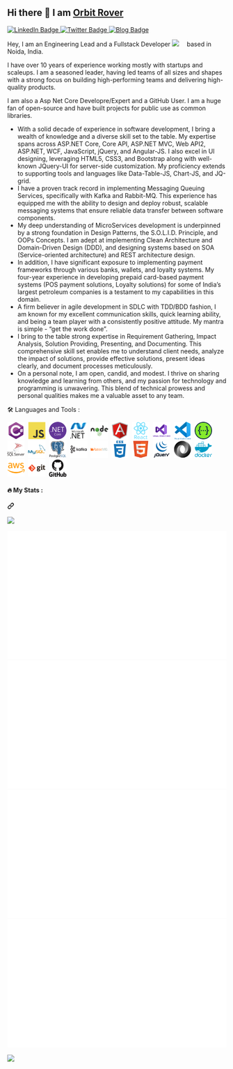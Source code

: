 ## Hi there 👋 I am  <a href="http://orbitrover.in">Orbit Rover</a>

<div id="user-content-badges" dir="auto">
    <a href="https://www.linkedin.com/orbitrover" rel="nofollow">
      <img src="https://camo.githubusercontent.com/73d7f9030632789d857cd7bb543d9cb9bada0672f246b6008258864452f17988/68747470733a2f2f696d672e736869656c64732e696f2f62616467652f4c696e6b6564496e2d626c75653f7374796c653d666f722d7468652d6261646765266c6f676f3d6c696e6b6564696e266c6f676f436f6c6f723d7768697465" alt="LinkedIn Badge" data-canonical-src="https://img.shields.io/badge/LinkedIn-blue?style=for-the-badge&amp;logo=linkedin&amp;logoColor=white" style="max-width: 100%;">
    </a>
    <a href="https://twitter.com/orbitrover" rel="nofollow">
      <img src="https://camo.githubusercontent.com/344871562459b446020edfad3758f2eaec8aa08d332bf52413055b03bb056b46/68747470733a2f2f696d672e736869656c64732e696f2f62616467652f547769747465722d626c75653f7374796c653d666f722d7468652d6261646765266c6f676f3d74776974746572266c6f676f436f6c6f723d7768697465" alt="Twitter Badge" data-canonical-src="https://img.shields.io/badge/Twitter-blue?style=for-the-badge&amp;logo=twitter&amp;logoColor=white" style="max-width: 100%;">
    </a>
    <a href="https://orbit-rover-com.onrender.com" rel="nofollow">
      <img src="https://camo.githubusercontent.com/35656ca29a2b7cb5cdb69d5929dde18ba6ff781d40c5206ca39fe59b4769b638/68747470733a2f2f696d672e736869656c64732e696f2f62616467652f426c6f672d626c75653f7374796c653d666f722d7468652d6261646765266c6f676f3d626c6f67676572266c6f676f436f6c6f723d7768697465" alt="Blog Badge" data-canonical-src="https://img.shields.io/badge/Blog-blue?style=for-the-badge&amp;logo=blogger&amp;logoColor=white" style="max-width: 100%;">
    </a>
  </div>
  
Hey, I am an Engineering Lead and a Fullstack Developer <img src="https://camo.githubusercontent.com/870d765b5c096038f097185a0ffa08df4011c0491b8039f3a7d5eeebf4d82c7e/68747470733a2f2f6d656469612e67697068792e636f6d2f6d656469612f57556c706c634d704f43456d5447427442572f67697068792e676966" data-canonical-src="https://media.giphy.com/media/WUlplcMpOCEmTGBtBW/giphy.gif" style="width: 30px; display: inline-block;" data-target="animated-image.originalImage"> based in Noida, India.

I have over 10 years of experience working mostly with startups and scaleups. I am a seasoned leader, having led teams of all sizes and shapes with a strong focus on building high-performing teams and delivering high-quality products.

I am also a Asp Net Core Developre/Expert and a GitHub User. I am a huge fan of open-source and have built projects for public use as common libraries.
<ul>
  <li>
    With a solid decade of experience in software development, I bring a wealth of knowledge and a diverse skill set to the table. My expertise spans across ASP.NET Core, Core API, ASP.NET MVC, Web API2, ASP.NET, WCF, JavaScript, jQuery, and Angular-JS. I also excel in UI designing, leveraging HTML5, CSS3, and Bootstrap along with well-known JQuery-UI for server-side customization. My proficiency extends to supporting tools and languages like Data-Table-JS, Chart-JS, and JQ-grid.
  </li>
  <li>
    I have a proven track record in implementing Messaging Queuing Services, specifically with Kafka and Rabbit-MQ. This experience has equipped me with the ability to design and deploy robust, scalable messaging systems that ensure reliable data transfer between software components.
  </li>
  <li>
    My deep understanding of MicroServices development is underpinned by a strong foundation in Design Patterns, the S.O.L.I.D. Principle, and OOPs Concepts. I am adept at implementing Clean Architecture and Domain-Driven Design (DDD), and designing systems based on SOA (Service-oriented architecture) and REST architecture design.
  </li>
  <li>
    In addition, I have significant exposure to implementing payment frameworks through various banks, wallets, and loyalty systems. My four-year experience in developing prepaid card-based payment systems (POS payment solutions, Loyalty solutions) for some of India’s largest petroleum companies is a testament to my capabilities in this domain.
  </li>
  <li>
    A firm believer in agile development in SDLC with TDD/BDD fashion, I am known for my excellent communication skills, quick learning ability, and being a team player with a consistently positive attitude. My mantra is simple - “get the work done”.
  </li>
  <li>
    I bring to the table strong expertise in Requirement Gathering, Impact Analysis, Solution Providing, Presenting, and Documenting. This comprehensive skill set enables me to understand client needs, analyze the impact of solutions, provide effective solutions, present ideas clearly, and document processes meticulously.
  </li>
  <li>
    On a personal note, I am open, candid, and modest. I thrive on sharing knowledge and learning from others, and my passion for technology and programming is unwavering. This blend of technical prowess and personal qualities makes me a valuable asset to any team.
  </li>
 
</ul>

🛠️ Languages and Tools :
<div dir="auto">
  <!--Programming Languages-->
   <a target="_blank" rel="noopener noreferrer" href="https://github.com/devicons/devicon/blob/master/icons/csharp/csharp-original.svg"><img src="https://github.com/devicons/devicon/blob/master/icons/csharp/csharp-original.svg" title="CSharp C#" alt="CSharp C#" width="40" height="40" style="max-width: 100%;"></a>&nbsp;
  <a target="_blank" rel="noopener noreferrer" href="https://github.com/devicons/devicon/blob/master/icons/javascript/javascript-original.svg"><img src="https://github.com/devicons/devicon/raw/master/icons/javascript/javascript-original.svg" title="JavaScript" alt="JavaScript" width="40" height="40" style="max-width: 100%;"></a>&nbsp;
  <!--Framworks-->
  <a target="_blank" rel="noopener noreferrer" href="https://github.com/devicons/devicon/blob/master/icons/dotnetcore/dotnetcore-original.svg"><img src="https://github.com/devicons/devicon/blob/master/icons/dotnetcore/dotnetcore-original.svg" title="DotNetCore" alt="=DotNetCore" width="40" height="40" style="max-width: 100%;"></a>&nbsp;
  <a target="_blank" rel="noopener noreferrer" href="https://github.com/devicons/devicon/blob/master/icons/dot-net/dot-net-original-wordmark.svg"><img src="https://github.com/devicons/devicon/blob/master/icons/dot-net/dot-net-original-wordmark.svg" title="Dot-Net" alt="Dot-Net" width="40" height="40" style="max-width: 100%;"></a>&nbsp;
   <a target="_blank" rel="noopener noreferrer" href="https://github.com/devicons/devicon/blob/master/icons/nodejs/nodejs-original-wordmark.svg"><img src="https://github.com/devicons/devicon/raw/master/icons/nodejs/nodejs-original-wordmark.svg" title="NodeJS" alt="NodeJS" width="40" height="40" style="max-width: 100%;"></a>&nbsp;
  <a target="_blank" rel="noopener noreferrer" href="https://github.com/devicons/devicon/blob/master/icons/angularjs/angularjs-original.svg"><img src="https://github.com/devicons/devicon/raw/master/icons/angularjs/angularjs-original.svg" title="Angular" alt="Angular" width="40" height="40" style="max-width: 100%;"></a>&nbsp;
  <a target="_blank" rel="noopener noreferrer" href="https://github.com/devicons/devicon/blob/master/icons/react/react-original-wordmark.svg"><img src="https://github.com/devicons/devicon/raw/master/icons/react/react-original-wordmark.svg" title="React" alt="React" width="40" height="40" style="max-width: 100%;"></a>&nbsp;
 <!--IDE-->
  <a target="_blank" rel="noopener noreferrer" href="https://github.com/devicons/devicon/blob/master/icons/visualstudio/visualstudio-original-wordmark.svg"><img src="https://github.com/devicons/devicon/blob/master/icons/visualstudio/visualstudio-original-wordmark.svg" title="VisualStudio" alt="VisualStudio" width="40" height="40" style="max-width: 100%;"></a>&nbsp;
  <a target="_blank" rel="noopener noreferrer" href="https://github.com/devicons/devicon/blob/master/icons/vscode/vscode-original-wordmark.svg"><img src="https://github.com/devicons/devicon/blob/master/icons/vscode/vscode-original-wordmark.svg" title="VS Code" alt="VS Code" width="40" height="40" style="max-width: 100%;"></a>&nbsp;
  <a target="_blank" rel="noopener noreferrer" href="https://github.com/devicons/devicon/blob/master/icons/swagger/swagger-original.svg"><img src="https://github.com/devicons/devicon/blob/master/icons/swagger/swagger-original.svg" title="Swagger" alt="Swagger" width="40" height="40" style="max-width: 100%;"></a>&nbsp;
  <!--SQL Servers-->
  <a target="_blank" rel="noopener noreferrer" href="https://github.com/devicons/devicon/blob/master/icons/microsoftsqlserver/microsoftsqlserver-original-wordmark.svg"><img src="https://github.com/devicons/devicon/blob/master/icons/microsoftsqlserver/microsoftsqlserver-original-wordmark.svg" title="Microsoft SQL Server" alt="Microsoft SQL Server" width="40" height="40" style="max-width: 100%;"></a>&nbsp;
  <a target="_blank" rel="noopener noreferrer" href="https://github.com/devicons/devicon/blob/master/icons/mysql/mysql-original-wordmark.svg"><img src="https://github.com/devicons/devicon/raw/master/icons/mysql/mysql-original-wordmark.svg" title="MySQL" alt="MySQL" width="40" height="40" style="max-width: 100%;"></a>&nbsp;
  <a target="_blank" rel="noopener noreferrer" href="https://github.com/devicons/devicon/blob/master/icons/postgresql/postgresql-original-wordmark.svg"><img src="https://github.com/devicons/devicon/blob/master/icons/postgresql/postgresql-original-wordmark.svg" title="PostgreSql" alt="PostgreSql" width="40" height="40" style="max-width: 100%;"></a>&nbsp;
<!--Event Driven System-->
   <a target="_blank" rel="noopener noreferrer" href="https://github.com/devicons/devicon/blob/master/icons/apachekafka/apachekafka-original-wordmark.svg"><img src="https://github.com/devicons/devicon/blob/master/icons/apachekafka/apachekafka-original-wordmark.svg" title="ApacheKafka" alt="ApacheKafka " width="40" height="40" style="max-width: 100%;"></a>&nbsp;
  <a target="_blank" rel="noopener noreferrer" href="https://github.com/devicons/devicon/blob/master/icons/rabbitmq/rabbitmq-original-wordmark.svg"><img src="https://github.com/devicons/devicon/blob/master/icons/rabbitmq/rabbitmq-original-wordmark.svg" title="RabbitMQ" alt="RabbitMQ" width="40" height="40" style="max-width: 100%;"></a>&nbsp;
  <!--User Interface-->
  <a target="_blank" rel="noopener noreferrer" href="https://github.com/devicons/devicon/blob/master/icons/css3/css3-plain-wordmark.svg"><img src="https://github.com/devicons/devicon/raw/master/icons/css3/css3-plain-wordmark.svg" title="CSS3" alt="CSS" width="40" height="40" style="max-width: 100%;"></a>&nbsp;
  <a target="_blank" rel="noopener noreferrer" href="https://github.com/devicons/devicon/blob/master/icons/html5/html5-original.svg"><img src="https://github.com/devicons/devicon/raw/master/icons/html5/html5-original.svg" title="HTML5" alt="HTML" width="40" height="40" style="max-width: 100%;"></a>&nbsp;
  <a target="_blank" rel="noopener noreferrer" href="https://github.com/devicons/devicon/blob/master/icons/jquery/jquery-original-wordmark.svg"><img src="https://github.com/devicons/devicon/blob/master/icons/jquery/jquery-original-wordmark.svg" title="jquery" alt="jquery" width="40" height="40" style="max-width: 100%;"></a>&nbsp;
  <a target="_blank" rel="noopener noreferrer" href="https://github.com/devicons/devicon/blob/master/icons/json/json-original.svg"><img src="https://github.com/devicons/devicon/blob/master/icons/json/json-original.svg" title="json" alt="json" width="40" height="40" style="max-width: 100%;"></a>&nbsp;
<!--Cloud and CI/CD System-->
  <a target="_blank" rel="noopener noreferrer" href="https://github.com/devicons/devicon/blob/master/icons/docker/docker-plain-wordmark.svg"><img src="https://github.com/devicons/devicon/raw/master/icons/docker/docker-plain-wordmark.svg" title="Docker" alt="Docker" width="40" height="40" style="max-width: 100%;"></a>&nbsp;
  <a target="_blank" rel="noopener noreferrer" href="https://github.com/devicons/devicon/blob/master/icons/amazonwebservices/amazonwebservices-plain-wordmark.svg"><img src="https://github.com/devicons/devicon/raw/master/icons/amazonwebservices/amazonwebservices-plain-wordmark.svg" title="AWS" alt="AWS" width="40" height="40" style="max-width: 100%;"></a>&nbsp;
  <a target="_blank" rel="noopener noreferrer" href="https://github.com/devicons/devicon/blob/master/icons/git/git-original-wordmark.svg"><img src="https://github.com/devicons/devicon/raw/master/icons/git/git-original-wordmark.svg" title="Git" width="40" height="40" style="max-width: 100%;"></a>&nbsp;
  <a target="_blank" rel="noopener noreferrer" href="https://github.com/devicons/devicon/blob/master/icons/github/github-original-wordmark.svg"><img src="https://github.com/devicons/devicon/blob/master/icons/github/github-original-wordmark.svg" title="github" width="40" height="40" style="max-width: 100%;"></a>
</div>

<div class="markdown-heading" dir="auto"><h4 class="heading-element" dir="auto">🔥 My Stats :</h4><a id="user-content-fire-my-stats-" class="anchor" aria-label="Permalink: :fire: My Stats :" href="#fire-my-stats-"><svg class="octicon octicon-link" viewBox="0 0 16 16" version="1.1" width="16" height="16" aria-hidden="true"><path d="m7.775 3.275 1.25-1.25a3.5 3.5 0 1 1 4.95 4.95l-2.5 2.5a3.5 3.5 0 0 1-4.95 0 .751.751 0 0 1 .018-1.042.751.751 0 0 1 1.042-.018 1.998 1.998 0 0 0 2.83 0l2.5-2.5a2.002 2.002 0 0 0-2.83-2.83l-1.25 1.25a.751.751 0 0 1-1.042-.018.751.751 0 0 1-.018-1.042Zm-4.69 9.64a1.998 1.998 0 0 0 2.83 0l1.25-1.25a.751.751 0 0 1 1.042.018.751.751 0 0 1 .018 1.042l-1.25 1.25a3.5 3.5 0 1 1-4.95-4.95l2.5-2.5a3.5 3.5 0 0 1 4.95 0 .751.751 0 0 1-.018 1.042.751.751 0 0 1-1.042.018 1.998 1.998 0 0 0-2.83 0l-2.5 2.5a1.998 1.998 0 0 0 0 2.83Z"></path></svg></a></div>

![](https://komarev.com/ghpvc/?username=orbitrover)

![](https://raw.githubusercontent.com/orbitrover/github-profile-status/master/generated/overview.svg#gh-dark-mode-only)
![](https://raw.githubusercontent.com/orbitrover/github-profile-status/master/generated/languages.svg#gh-dark-mode-only)
![](https://raw.githubusercontent.com/orbitrover/github-profile-status/master/generated/overview.svg#gh-light-mode-only)
![](https://raw.githubusercontent.com/orbitrover/github-profile-status/master/generated/languages.svg#gh-light-mode-only)
<!--
**orbitrover/orbitrover** is a ✨ _special_ ✨ repository because its `README.md` (this file) appears on your GitHub profile.

Here are some ideas to get you started:

- 🔭 I’m currently working on ...
- 🌱 I’m currently learning ...
- 👯 I’m looking to collaborate on ...
- 🤔 I’m looking for help with ...
- 💬 Ask me about ...
- 📫 How to reach me: ...
- 😄 Pronouns: ...
- ⚡ Fun fact: ...
-->

<!--
# [GitHub Stats Visualization](https://github.com/orbitrover/github-profile-status)
https://github.community/t/support-theme-context-for-images-in-light-vs-dark-mode/147981/84
https://github.com/antonkomarev/github-profile-views-counter
<a href="https://github.com/orbitrover/github-profile-status">
<img src="https://raw.githubusercontent.com/orbitrover/github-profile-status/master/generated/overview.svg#gh-dark-mode-only" />
<img src="https://raw.githubusercontent.com/orbitrover/github-profile-status/master/generated/languages.svg#gh-dark-mode-only" />
<img src="https://raw.githubusercontent.com/orbitrover/github-profile-status/master/generated/overview.svg#gh-light-mode-only" />
<img src="https://raw.githubusercontent.com/orbitrover/github-profile-status/master/generated/languages.svg#gh-light-mode-only" />
</a>
-->
<!--
<a href="https://yhype.me/github/accounts/orbitrover/orbitrover">Check My Y Hype Profile</a>
-->
![](https://hit.yhype.me/github/profile?user_id=8413437)
